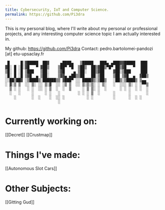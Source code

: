 ```yaml
---
title: Cybersecurity, IoT and Computer Science.
permalink: https://github.com/Pi3dra
---
```


This is my personal blog, where I'll write about my personal or professional projects, 
and any interesting computer science topic I am actually interested in.

My github: https://github.com/Pi3dra
Contact: pedro.bartolomei-pandozi [at] etu-upsaclay.fr

```
 █     █░▓█████  ██▓     ▄████▄   ▒█████   ███▄ ▄███▓▓█████  ▐██▌ 
▓█░ █ ░█░▓█   ▀ ▓██▒    ▒██▀ ▀█  ▒██▒  ██▒▓██▒▀█▀ ██▒▓█   ▀  ▐██▌ 
▒█░ █ ░█ ▒███   ▒██░    ▒▓█    ▄ ▒██░  ██▒▓██    ▓██░▒███    ▐██▌ 
░█░ █ ░█ ▒▓█  ▄ ▒██░    ▒▓▓▄ ▄██▒▒██   ██░▒██    ▒██ ▒▓█  ▄  ▓██▒ 
░░██▒██▓ ░▒████▒░██████▒▒ ▓███▀ ░░ ████▓▒░▒██▒   ░██▒░▒████▒ ▒▄▄  
░ ▓░▒ ▒  ░░ ▒░ ░░ ▒░▓  ░░ ░▒ ▒  ░░ ▒░▒░▒░ ░ ▒░   ░  ░░░ ▒░ ░ ░▀▀▒ 
  ▒ ░ ░   ░ ░  ░░ ░ ▒  ░  ░  ▒     ░ ▒ ▒░ ░  ░      ░ ░ ░  ░ ░  ░ 
  ░   ░     ░     ░ ░   ░        ░ ░ ░ ▒  ░      ░      ░       ░ 
    ░       ░  ░    ░  ░░ ░          ░ ░         ░      ░  ░ ░    
                        ░                                         
```

# Currently working on:
[[Decret]]
[[Crustmap]]

# Things I've made:
[[Autonomous Slot Cars]]

# Other Subjects:
[[Gitting Gud]]
